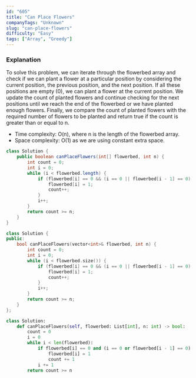 ```yaml
---
id: "605"
title: "Can Place Flowers"
companyTags: "Unknown"
slug: "can-place-flowers"
difficulty: "Easy"
tags: ["Array", "Greedy"]
---
```


### Explanation
To solve this problem, we can iterate through the flowerbed array and check if we can plant a flower at a particular position by considering the current position, the previous position, and the next position. If all these positions are empty (0), we can plant a flower at the current position. We update the count of planted flowers and continue checking for the next positions until we reach the end of the flowerbed or we have planted enough flowers. Finally, we compare the count of planted flowers with the required number of flowers to be planted and return true if the count is greater than or equal to n.

- Time complexity: O(n), where n is the length of the flowerbed array.
- Space complexity: O(1) as we are using constant extra space.
```java
class Solution {
    public boolean canPlaceFlowers(int[] flowerbed, int n) {
        int count = 0;
        int i = 0;
        while (i < flowerbed.length) {
            if (flowerbed[i] == 0 && (i == 0 || flowerbed[i - 1] == 0) && (i == flowerbed.length - 1 || flowerbed[i + 1] == 0)) {
                flowerbed[i] = 1;
                count++;
            }
            i++;
        }
        return count >= n;
    }
}
```

```cpp
class Solution {
public:
    bool canPlaceFlowers(vector<int>& flowerbed, int n) {
        int count = 0;
        int i = 0;
        while (i < flowerbed.size()) {
            if (flowerbed[i] == 0 && (i == 0 || flowerbed[i - 1] == 0) && (i == flowerbed.size() - 1 || flowerbed[i + 1] == 0)) {
                flowerbed[i] = 1;
                count++;
            }
            i++;
        }
        return count >= n;
    }
};
```

```python
class Solution:
    def canPlaceFlowers(self, flowerbed: List[int], n: int) -> bool:
        count = 0
        i = 0
        while i < len(flowerbed):
            if flowerbed[i] == 0 and (i == 0 or flowerbed[i - 1] == 0) and (i == len(flowerbed) - 1 or flowerbed[i + 1] == 0):
                flowerbed[i] = 1
                count += 1
            i += 1
        return count >= n
```